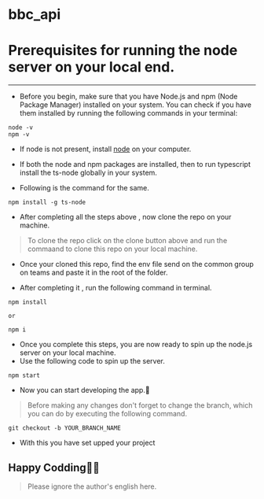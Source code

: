 # bbc_api

# Prerequisites for running the node server on your local end.

---

- Before you begin, make sure that you have Node.js and npm (Node Package Manager) installed on your system. You can check if you have them installed by running the following commands in your terminal:

```
node -v
npm -v
```

- If node is not present, install [node](https://nodejs.org/en/download/) on your computer.

- If both the node and npm packages are installed, then to run typescript install the ts-node globally in your system.

- Following is the command for the same.

```
npm install -g ts-node

```

- After completing all the steps above , now clone the repo on your machine.

> To clone the repo click on the clone button above and run the commaand to clone this repo on your local machine.

- Once your cloned this repo, find the env file send on the common group on teams and paste it in the root of the folder.

- After completing it , run the following command in terminal.

```
npm install

or

npm i

```

- Once you complete this steps, you are now ready to spin up the node.js server on your local machine.
- Use the following code to spin up the server.

```
npm start
```

- Now you can start developing the app.🚀

> Before making any changes don't forget to change the branch, which you can do by executing the following command.

```
git checkout -b YOUR_BRANCH_NAME

```

- With this you have set upped your project

## Happy Codding💯💯

> Please ignore the author's english here.
